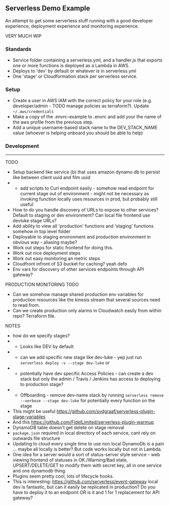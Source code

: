 ## Serverless Demo Example

An attempt to get some serverless stuff running with a good developer experience, deployment experience and monitoring experience.

VERY MUCH WIP

### Standards

- Service folder containing a serverless.yml, and a handler.js that exports one or more functions is deployed as a Lambda in AWS.
- Deploys to 'dev' by default or whatever is in serverless.yml
- One 'stage' or Cloudformation stack per serverless service.

### Setup

- Create a user in AWS IAM with the correct policy for your role (e.g. developer/admin - TODO manage policies as terraform?). Update
`~/.aws/credentials`
- Make a copy of the .envrc-example to .envrc and add your the name of the aws profile from the previous step.
- Add a unique username-based stack name to the DEV_STACK_NAME value (whoever is helping onboard you should be able to help)

### Development

-----

TODO

- Setup backend like service (b) that uses amazon dynamo db to persist like between client uuid and film uuid
- - add scripts to Curl endpoint easily - somehow read endpoint for current stage out of environment - might not be necessary as invoking function locally uses resources in prod, but probably still useful
- How to do you handle discovery of URLs to expose to other services? Default to staging or dev environment? Can local file frontend use devluke stage URLs?
- Add ability to view all 'production' functions and 'staging' functions somehow in top level folder
- Deployable to staging environment and production environment in obvious way - aliasing maybe?
- Work out steps for static frontend for doing this.
- Work out nice deployment steps
- Work out easy monitoring an metric steps
- Cloudfront infront of S3 bucket for caching? yeah defo
- Env vars for discovery of other services endpoints through API gateway?

PRODUCTION MONITORING TODO

- Can we somehow manage shared production env variables for production resources like the kinesis stream that several sources need to read from.
- Can we create production only alarms in Cloudwatch easily from within repo? Terraform file.

NOTES

- how do we specify stages?
- - Looks like DEV by default
- - can we add specific new stage like dev-luke - yep just run `serverless deploy -v --stage dev-luke` or
- - potentially have dev specific Access Policies - can create a dev stack but only the admin / Travis / Jenkins has access to deploying to production stage?
- - Offboarding - remove dev-name stack by running `serverless remove --verbose --stage dev-luke` for potentially every function on the stage
- This might be useful https://github.com/svdgraaf/serverless-plugin-stage-variables
- And this https://github.com/FidelLimited/serverless-plugin-warmup
- DynamoDB table doesn't get delete on stage removal
- `package.json` required in local directory of each service, cant rely on outwards file structure
- Updating to cloud every single time to use non local DynamoDb is a pain ... maybe all locally is better? But code works locally but not in Lambda.
- One idea for a server would a sort of status-server style service - web viewing frontend of statuses in OK./Warning/Bad state, UPSERT/DELETE/GET to modify them with secret key, all in one service and one dynamodb thing.
- Plugins seem pretty cool, lots of lifecycle hooks.
- This is interesting: https://github.com/serverless/event-gateway local dev is fantastic, but can it easily be replicated in production? Do you have to deploy it to an endpoint OR is it and 1 for 1 replacement for API gateway?
